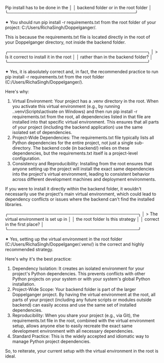  Pip install has to be done in the     │
│    backend folder or in the root folder  │
╰──────────────────────────────────────────╯

✦ You should run pip install -r 
  requirements.txt from the root folder of your
   project: C:/Users/RichaSingh/Doppelganger/.


  This is because the requirements.txt file
  is located directly in the root of your
  Doppelganger directory, not inside the
  backend folder.

╭──────────────────────────────────────────────╮
│  > Is it correct to install it in the root   │
│    rather than in the backend folder?        │
╰──────────────────────────────────────────────╯

✦ Yes, it is absolutely correct and, in fact,
  the recommended practice to run pip install 
  -r requirements.txt from the root folder
  (C:/Users/RichaSingh/Doppelganger/).

  Here's why:


   1. Virtual Environment: Your project has a
      .venv directory in the root. When you
      activate this virtual environment (e.g.,
      by running .\.venv\Scripts\activate on
      Windows) and then run pip install -r 
      requirements.txt from the root, all
      dependencies listed in that file are
      installed into that specific virtual 
      environment. This ensures that all parts
      of your project (including the backend
      application) use the same isolated set of
      dependencies.
   2. Project-Wide Dependencies: The
      requirements.txt file typically lists all
      Python dependencies for the entire 
      project, not just a single sub-directory.
      The backend code (in backend/) relies on
      these dependencies, but the
      requirements.txt itself is a project-level
       configuration.
   3. Consistency and Reproducibility:
      Installing from the root ensures that
      anyone setting up the project will install
       the exact same dependencies into the
      project's virtual environment, leading to
      consistent behavior across different
      development machines and deployment
      environments.


  If you were to install it directly within
  the backend folder, it wouldn't necessarily
   use the project's main virtual
  environment, which could lead to dependency
   conflicts or issues where the backend
  can't find the installed libraries.

╭───────────────────────────────────────────╮
│  > The virtual environment is set up in   │
│    the root folder Is this strategy       │
│    correct in the first place?            │
╰───────────────────────────────────────────╯

✦ Yes, setting up the virtual environment in
  the root folder
  (C:/Users/RichaSingh/Doppelganger/.venv/) is
  the correct and highly recommended strategy.

  Here's why it's the best practice:


   1. Dependency Isolation: It creates an
      isolated environment for your project's
      Python dependencies. This prevents
      conflicts with other Python projects on
      your system or with your system's global
      Python installation.
   2. Project-Wide Scope: Your backend folder is
       part of the larger Doppelganger project.
      By having the virtual environment at the
      root, all parts of your project (including
       any future scripts or modules outside
      backend) can easily access and use the
      same set of installed dependencies.
   3. Reproducibility: When you share your
      project (e.g., via Git), the
      requirements.txt file in the root,
      combined with the virtual environment
      setup, allows anyone else to easily
      recreate the exact same development
      environment with all necessary
      dependencies.
   4. Standard Practice: This is the widely
      accepted and idiomatic way to manage
      Python project dependencies.


  So, to reiterate, your current setup with
  the virtual environment in the root is
  ideal.